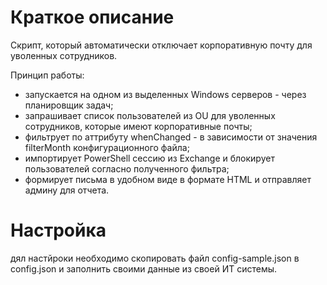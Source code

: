 # Краткое описание
Скрипт, который автоматически отключает корпоративную почту для уволенных сотрудников.

Принцип работы:
- запускается на одном из выделенных Windows серверов - через планировщик задач;
- запрашивает список пользователей из OU для уволенных сотрудников, которые имеют корпоративные почты;
- фильтрует по аттрибуту whenChanged - в зависимости от значения filterMonth конфигурационного файла;
- импортирует PowerShell сессию из Exchange и блокирует пользователей согласно полученного фильтра;
- формирует письма в удобном виде в формате HTML и отправляет админу для отчета.

# Настройка
дял настйроки необходимо скопировать файл config-sample.json в config.json и заполнить своими данные из своей ИТ системы.